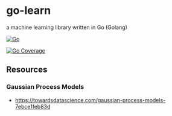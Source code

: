 # go-learn
a machine learning library written in Go (Golang)

[![Go](https://github.com/Krawabbel/go-learn/actions/workflows/go.yml/badge.svg)](https://github.com/Krawabbel/go-learn/actions/workflows/go.yml)

[![Go Coverage](https://github.com/Krawabbel/go-learn/wiki/coverage.svg)](https://raw.githack.com/wiki/Krawabbel/go-learn/coverage.html)

## Resources

### Gaussian Process Models
* https://towardsdatascience.com/gaussian-process-models-7ebce1feb83d